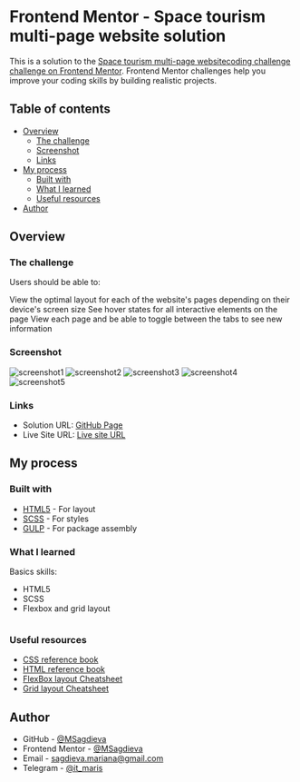 # Frontend Mentor - Space tourism multi-page website solution

This is a solution to the [Space tourism multi-page websitecoding challenge challenge on Frontend Mentor](https://www.frontendmentor.io/challenges/space-tourism-multipage-website-gRWj1URZ3/hub). Frontend Mentor challenges help you improve your coding skills by building realistic projects.

## Table of contents

- [Overview](#overview)
  - [The challenge](#the-challenge)
  - [Screenshot](#screenshot)
  - [Links](#links)
- [My process](#my-process)
  - [Built with](#built-with)
  - [What I learned](#what-i-learned)
  - [Useful resources](#useful-resources)
- [Author](#author)


## Overview

### The challenge

Users should be able to:

View the optimal layout for each of the website's pages depending on their device's screen size
See hover states for all interactive elements on the page
View each page and be able to toggle between the tabs to see new information

### Screenshot

![screenshot1](https://github.com/MSagdieva/FMChallenge---Space-tourism-website/blob/main/Space%20tourism%20multi-page%20website1.PNG)
![screenshot2](https://github.com/MSagdieva/FMChallenge---Space-tourism-website/blob/main/Space%20tourism%20multi-page%20website2.PNG)
![screenshot3](https://github.com/MSagdieva/FMChallenge---Space-tourism-website/blob/main/Space%20tourism%20multi-page%20website3.PNG)
![screenshot4](https://github.com/MSagdieva/FMChallenge---Space-tourism-website/blob/main/Space%20tourism%20multi-page%20website4.PNG)
![screenshot5](https://github.com/MSagdieva/FMChallenge---Space-tourism-website/blob/main/Space%20tourism%20multi-page%20website5.PNG)


### Links

- Solution URL: [GitHub Page](https://github.com/MSagdieva/FMChallenge---Space-tourism-website)
- Live Site URL: [Live site URL](https://fm-challenge-space-tourism-website.vercel.app)

## My process

### Built with

- [HTML5](https://html5.com/) - For layout
- [SCSS](https://scss.com/) - For styles
- [GULP](https://gulpjs.com) - For package 
assembly

### What I learned
Basics skills:
- HTML5
- SCSS
- Flexbox and grid layout

```scss
``` 


### Useful resources
- [CSS reference book](https://cssreference.io/)
- [HTML reference book](https://htmlreference.io/)
- [FlexBox layout Cheatsheet](https://flexbox.help/)
- [Grid layout Cheatsheet](https://grid.layoutit.com/)

## Author

- GitHub - [@MSagdieva](https://github.com/MSagdieva/)
- Frontend Mentor - [@MSagdieva](https://www.frontendmentor.io/profile/MSagdieva)
- Email - [sagdieva.mariana@gmail.com](https://mailto:sagdieva.mariana@gmail.com)
- Telegram - [@it_maris](https://t.me/@it_maris)